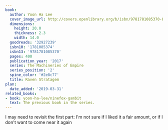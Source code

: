 ```yaml
---
book:
  author: Yoon Ha Lee
  cover_image_url: http://covers.openlibrary.org/b/isbn/9781781085370-L.jpg
  dimensions:
    height: 20.0
    thickness: 2.3
    width: 14.0
  goodreads: '32927239'
  isbn10: '1781085374'
  isbn13: '9781781085370'
  pages: 400
  publication_year: '2017'
  series: The Machineries of Empire
  series_position: '2'
  spine_color: '#2e8c77'
  title: Raven Stratagem
plan:
  date_added: '2019-03-31'
related_books:
- book: yoon-ha-lee/ninefox-gambit
  text: The previous book in the series.
---
```


I may need to revisit the first part: I'm not sure if I liked it a fair amount, or if I don't want to come near it again
